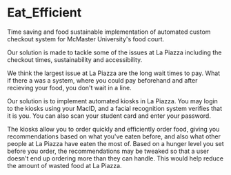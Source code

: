 # Eat_Efficient
Time saving and food sustainable implementation of automated custom checkout system for McMaster University's food court.

Our solution is made to tackle some of the issues at La Piazza including the checkout times, sustainability and accessibility.

We think the largest issue at La Piazza are the long wait times to pay. What if there a was a system, where you could pay beforehand and after recieving your food, you don't wait in a line.

Our solution is to implement automated kiosks in La Piazza. You may login to the kiosks using your MacID, and a facial recognition system verifies that it is you. You can also scan your student card and enter your password. 

The kiosks allow you to order quickly and efficiently order food, giving you recommendations based on what you've eaten before, and also what other people at La Piazza have eaten the most of. 
Based on a hunger level you set before you order, the recommendations may be tweaked so that a user doesn't end up ordering more than they can handle. This would help reduce the amount of wasted food at La Piazza.
